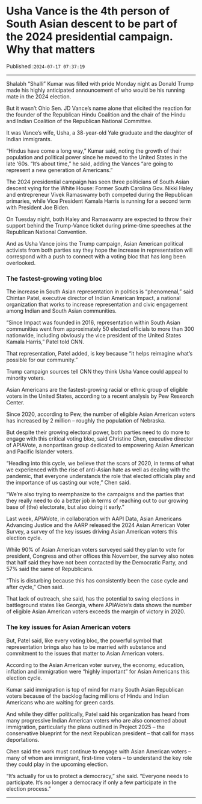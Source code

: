 # Usha Vance is the 4th person of South Asian descent to be part of the 2024 presidential campaign. Why that matters

Published :`2024-07-17 07:37:19`

---

Shalabh “Shalli” Kumar was filled with pride Monday night as Donald Trump made his highly anticipated announcement of who would be his running mate in the 2024 election.

But it wasn’t Ohio Sen. JD Vance’s name alone that elicited the reaction for the founder of the Republican Hindu Coalition and the chair of the Hindu and Indian Coalition of the Republican National Committee.

It was Vance’s wife, Usha, a 38-year-old Yale graduate and the daughter of Indian immigrants.

“Hindus have come a long way,” Kumar said, noting the growth of their population and political power since he moved to the United States in the late ‘60s. “It’s about time,” he said, adding the Vances “are going to represent a new generation of Americans.”

The 2024 presidential campaign has seen three politicians of South Asian descent vying for the White House: Former South Carolina Gov. Nikki Haley and entrepreneur Vivek Ramaswamy both competed during the Republican primaries, while Vice President Kamala Harris is running for a second term with President Joe Biden.

On Tuesday night, both Haley and Ramaswamy are expected to throw their support behind the Trump-Vance ticket during prime-time speeches at the Republican National Convention.

And as Usha Vance joins the Trump campaign, Asian American political activists from both parties say they hope the increase in representation will correspond with a push to connect with a voting bloc that has long been overlooked.

### The fastest-growing voting bloc

The increase in South Asian representation in politics is “phenomenal,” said Chintan Patel, executive director of Indian American Impact, a national organization that works to increase representation and civic engagement among Indian and South Asian communities.

“Since Impact was founded in 2016, representation within South Asian communities went from approximately 50 elected officials to more than 300 nationwide, including obviously the vice president of the United States Kamala Harris,” Patel told CNN.

That representation, Patel added, is key because “it helps reimagine what’s possible for our community.”

Trump campaign sources tell CNN they think Usha Vance could appeal to minority voters.

Asian Americans are the fastest-growing racial or ethnic group of eligible voters in the United States, according to a recent analysis by Pew Research Center.

Since 2020, according to Pew, the number of eligible Asian American voters has increased by 2 million – roughly the population of Nebraska.

But despite their growing electoral power, both parties need to do more to engage with this critical voting bloc, said Christine Chen, executive director of APIAVote, a nonpartisan group dedicated to empowering Asian American and Pacific Islander voters.

“Heading into this cycle, we believe that the scars of 2020, in terms of what we experienced with the rise of anti-Asian hate as well as dealing with the pandemic, that everyone understands the role that elected officials play and the importance of us casting our vote,” Chen said.

“We’re also trying to reemphasize to the campaigns and the parties that they really need to do a better job in terms of reaching out to our growing base of (the) electorate, but also doing it early.”

Last week, APIAVote, in collaboration with AAPI Data, Asian Americans Advancing Justice and the AARP  released the 2024 Asian American Voter Survey, a survey of the key issues driving Asian American voters this election cycle.

While 90% of Asian American voters surveyed said they plan to vote for president, Congress and other offices this November, the survey also notes that half said they have not been contacted by the Democratic Party, and 57% said the same of Republicans.

“This is disturbing because this has consistently been the case cycle and after cycle,” Chen said.

That lack of outreach, she said, has the potential to swing elections in battleground states like Georgia, where APIAVote’s data shows the number of eligible Asian American voters exceeds the margin of victory in 2020.

### The key issues for Asian American voters

But, Patel said, like every voting bloc, the powerful symbol that representation brings also has to be married with substance and commitment to the issues that matter to Asian American voters.

According to the Asian American voter survey, the economy, education, inflation and immigration were “highly important” for Asian Americans this election cycle.

Kumar said immigration is top of mind for many South Asian Republican voters because of the backlog facing millions of Hindu and Indian Americans who are waiting for green cards.

And while they differ politically, Patel said his organization has heard from many progressive Indian American voters who are also concerned about immigration, particularly the plans outlined in Project 2025 – the conservative blueprint for the next Republican president – that call for mass deportations.

Chen said the work must continue to engage with Asian American voters – many of whom are immigrant, first-time voters – to understand the key role they could play in the upcoming election.

“It’s actually for us to protect a democracy,” she said. “Everyone needs to participate. It’s no longer a democracy if only a few participate in the election process.”

---

